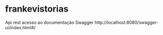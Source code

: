 # frankevistorias
Api rest acesso ao documentação  Swagger http://localhost:8080/swagger-ui/index.html#/
